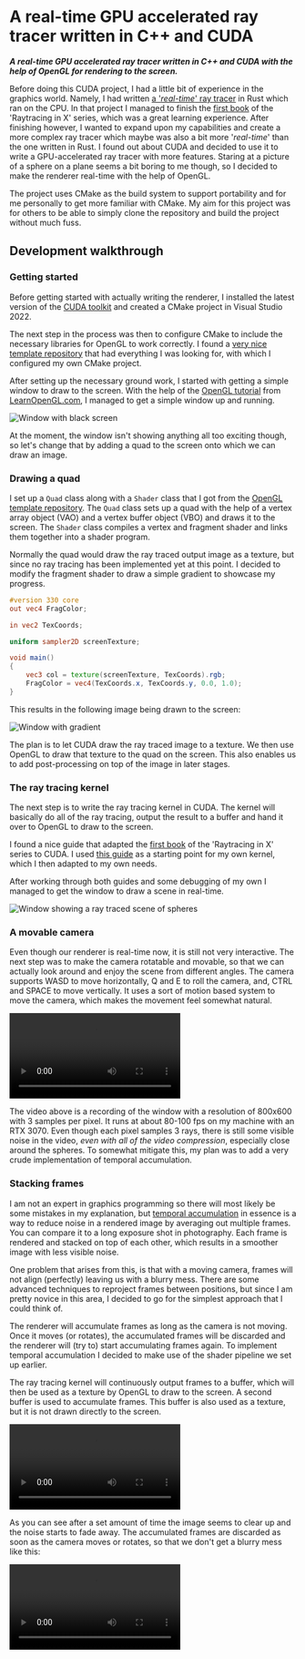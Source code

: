 # A real-time GPU accelerated ray tracer written in C++ and CUDA
***A real-time GPU accelerated ray tracer written in C++ and CUDA with the help of OpenGL for rendering to the screen.***


Before doing this CUDA project, I had a little bit of experience in the graphics world.
Namely, I had written [a '*real-time*' ray tracer](https://github.com/Ancientkingg/rust-raytracer) in Rust which ran on the CPU. 
In that project I managed to finish the [first book](https://raytracing.github.io/books/RayTracingInOneWeekend.html) of the 'Raytracing in X' series, which was a great learning experience.
After finishing however, I wanted to expand upon my capabilities and create a more complex ray tracer which maybe was also a bit more '*real-time*' than the one written in Rust.
I found out about CUDA and decided to use it to write a GPU-accelerated ray tracer with more features. Staring at a picture of a sphere on a plane seems a bit boring to me though, 
so I decided to make the renderer real-time with the help of OpenGL.


The project uses CMake as the build system to support portability and for me personally to get more familiar with CMake.
My aim for this project was for others to be able to simply clone the repository and build the project without much fuss.


## Development walkthrough

### Getting started
Before getting started with actually writing the renderer, I installed the latest version of the [CUDA toolkit](https://developer.nvidia.com/cuda-downloads) 
and created a CMake project in Visual Studio 2022.

The next step in the process was then to configure CMake to include the necessary libraries for OpenGL to work correctly.
I found a [very nice template repository](https://github.com/Shot511/OpenGLSampleCmake) that had everything I was looking for,
with which I configured my own CMake project.

After setting up the necessary ground work, I started with getting a simple window to draw to the screen.
With the help of the [OpenGL tutorial](https://learnopengl.com/Getting-started/Creating-a-window) from [LearnOpenGL.com](https://learnopengl.com/), I managed to get a simple window up and running.

![Window with black screen](/docs/images/black_window.png)

At the moment, the window isn't showing anything all too exciting though, so let's change that by adding a quad to the screen onto which we can draw an image.

### Drawing a quad
I set up a `Quad` class along with a `Shader` class that I got from the [OpenGL template repository](https://learnopengl.com/code_viewer_gh.php?code=includes/learnopengl/shader.h).
The `Quad` class sets up a quad with the help of a vertex array object (VAO) and a vertex buffer object (VBO) and draws it to the screen.
The `Shader` class compiles a vertex and fragment shader and links them together into a shader program.

Normally the quad would draw the ray traced output image as a texture, but since no ray tracing has been implemented yet at this point. 
I decided to modify the fragment shader to draw a simple gradient to showcase my progress.
```glsl
#version 330 core
out vec4 FragColor;

in vec2 TexCoords;

uniform sampler2D screenTexture;

void main()
{
    vec3 col = texture(screenTexture, TexCoords).rgb;
    FragColor = vec4(TexCoords.x, TexCoords.y, 0.0, 1.0);
}
```

This results in the following image being drawn to the screen:

![Window with gradient](/docs/images/gradient_window.png)

The plan is to let CUDA draw the ray traced image to a texture. 
We then use OpenGL to draw that texture to the quad on the screen.
This also enables us to add post-processing on top of the image in later stages.

### The ray tracing kernel
The next step is to write the ray tracing kernel in CUDA.
The kernel will basically do all of the ray tracing, output the result to a buffer and hand it over to OpenGL to draw to the screen.

I found a nice guide that adapted the [first book](https://raytracing.github.io/books/RayTracingInOneWeekend.html) of the 'Raytracing in X' series to CUDA.
I used [this guide](https://developer.nvidia.com/blog/accelerated-ray-tracing-cuda/) as a starting point for my own kernel, which I then adapted to my own needs.

After working through both guides and some debugging of my own I managed to get the window to draw a scene in real-time.

![Window showing a ray traced scene of spheres](/docs/images/raytraced_window.png)

### A movable camera
Even though our renderer is real-time now, it is still not very interactive.
The next step was to make the camera rotatable and movable, so that we can actually look around and enjoy the scene from different angles.
The camera supports WASD to move horizontally, Q and E to roll the camera, and, CTRL and SPACE to move vertically.
It uses a sort of motion based system to move the camera, which makes the movement feel somewhat natural.

<video src="/docs/videos/moving_camera.mp4" controls style="max-width: 360px;">
</video>

The video above is a recording of the window with a resolution of 800x600 with 3 samples per pixel.
It runs at about 80-100 fps on my machine with an RTX 3070. Even though each pixel samples 3 rays, there is still some
visible noise in the video, *even with all of the video compression*, especially close around the spheres.
To somewhat mitigate this, my plan was to add a very crude implementation of temporal accumulation.

### Stacking frames
I am not an expert in graphics programming so there will most likely be some mistakes in my explanation, but [temporal accumulation](https://teamwisp.github.io/research/temporal_accumulation.html) 
in essence is a way to reduce noise in a rendered image by averaging out multiple frames. You can compare it to a long exposure shot in photography.
Each frame is rendered and stacked on top of each other, which results in a smoother image with less visible noise. 

One problem that arises from this, is that with a moving camera, frames will not align (perfectly) leaving us with a blurry mess.
There are some advanced techniques to reproject frames between positions, but since I am pretty novice in this area, I decided to go for the simplest approach that I could think of.

The renderer will accumulate frames as long as the camera is not moving. 
Once it moves (or rotates), the accumulated frames will be discarded and the renderer will (try to) start accumulating frames again.
To implement temporal accumulation I decided to make use of the shader pipeline we set up earlier.

The ray tracing kernel will continuously output frames to a buffer, which will then be used as a texture by OpenGL to draw to the screen.
A second buffer is used to accumulate frames. This buffer is also used as a texture, but it is not drawn directly to the screen.

<video src="/docs/videos/accumulate_frames.mp4" controls style="max-width: 360px;">
</video>

As you can see after a set amount of time the image seems to clear up and the noise starts to fade away.
The accumulated frames are discarded as soon as the camera moves or rotates, so that we don't get a blurry mess like this:

<video src="/docs/videos/ghosting_frames.mp4" controls style="max-width: 360px;">


